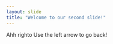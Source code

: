 ```yaml
---
layout: slide
title: "Welcome to our second slide!"
---
```

Ahh righto
Use the left arrow to go back!
